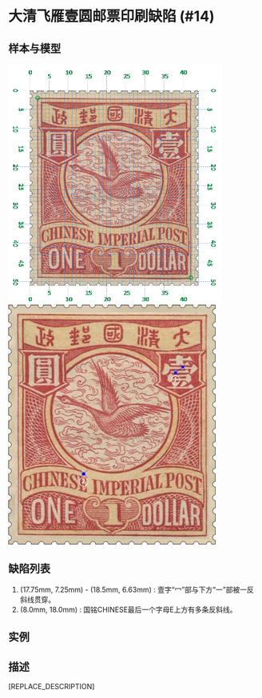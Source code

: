 # 大清飞雁壹圆邮票印刷缺陷 (#14)

## 样本与模型
<img src="sampling.png" height=480/> <img src="model.png" height=480/>

## 缺陷列表
1. (17.75mm, 7.25mm) - (18.5mm, 6.63mm) :  壹字“冖”部与下方“一”部被一反斜线贯穿。
1. (8.0mm, 18.0mm) :  国铭CHINESE最后一个字母E上方有多条反斜线。


## 实例



## 描述
[REPLACE_DESCRIPTION]
